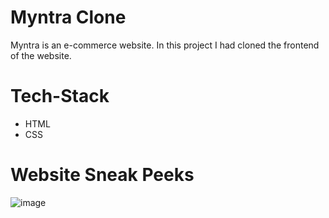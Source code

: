 # Myntra Clone
Myntra is an e-commerce website. In this project I had cloned the frontend of the website.

# Tech-Stack

- HTML
- CSS

# Website Sneak Peeks
![image](https://github.com/JatinChhattani/Myntra-Clone/assets/87133160/b83f4fdd-523e-4e2c-8abc-ceb6e94e1e5e)

